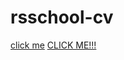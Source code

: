 # rsschool-cv
[click me](https://kr1sal.github.io/rsschool-cv/cv)
[CLICK ME!!!](https://kr1sal.github.io/rsschool-cv/)
